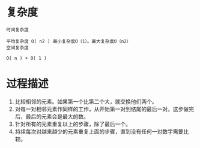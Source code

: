

# 复杂度
 
    时间复杂度

    平均复杂度 O( n2 ) 最小复杂度O（1）。最大复杂度O（n2）
    空间复杂度

    O( n ) + O( 1 )

# 过程描述

1. 比较相邻的元素。如果第一个比第二个大，就交换他们两个。
2. 对每一对相邻元素作同样的工作，从开始第一对到结尾的最后一对。这步做完后，最后的元素会是最大的数。
3. 针对所有的元素重复以上的步骤，除了最后一个。
4. 持续每次对越来越少的元素重复上面的步骤，直到没有任何一对数字需要比较。

